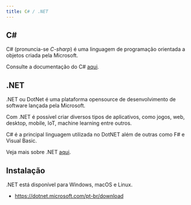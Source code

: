 ```yaml
---
title: C# / .NET
---
```


## C#

C# (pronuncia-se _C-sharp_) é uma linguagem de programação orientada a objetos criada pela Microsoft.

Consulte a documentação do C# <a href="https://learn.microsoft.com/pt-br/dotnet/csharp/">aqui</a>.

## .NET

.NET ou DotNet é uma plataforma opensource de desenvolvimento de software lançada pela Microsoft.

Com .NET é possível criar diversos tipos de aplicativos, como jogos, web, desktop, mobile, IoT, machine learning entre outros.

C# é a principal linguagem utilizada no DotNET além de outras como F# e Visual Basic.

Veja mais sobre .NET <a href="https://dotnet.microsoft.com/pt-br/">aqui</a>.

## Instalação

.NET está disponível para Windows, macOS e Linux.

- <https://dotnet.microsoft.com/pt-br/download>

